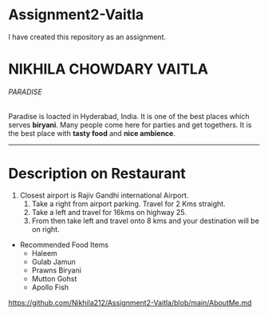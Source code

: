 # Assignment2-Vaitla
I have created this repository as an assignment.
# NIKHILA CHOWDARY VAITLA
###### PARADISE
Paradise is loacted in Hyderabad, India. It is one of the best places which serves **biryani**. Many people come here for parties and get togethers. It is the best place with **tasty food** and **nice ambience**.

***
# Description on Restaurant    
1. Closest airport is Rajiv Gandhi international Airport.
     1. Take a right from airport parking. Travel for 2 Kms straight.
     2. Take a left and travel for 16kms on highway 25.
     3. From then take left and travel onto 8 kms and your destination will be on right.
* Recommended Food Items    
    * Haleem
    * Gulab Jamun
    * Prawns Biryani
    * Mutton Gohst
    * Apollo Fish

<https://github.com/Nikhila212/Assignment2-Vaitla/blob/main/AboutMe.md>
    